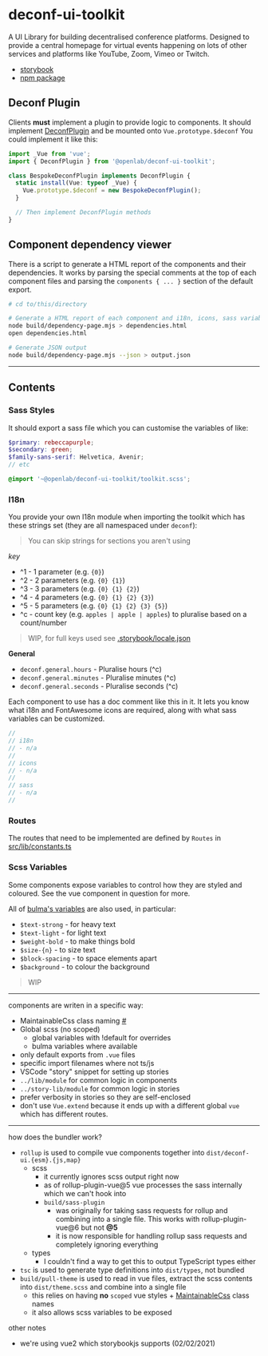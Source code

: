 # deconf-ui-toolkit

A UI Library for building decentralised conference platforms.
Designed to provide a central homepage for virtual events happening on lots of other services and platforms
like YouTube, Zoom, Vimeo or Twitch.

- [storybook](https://deconf.openlab.dev)
- [npm package](https://www.npmjs.com/@openlab/deconf-ui-toolkit)

## Deconf Plugin

Clients **must** implement a plugin to provide logic to components.
It should implement [DeconfPlugin](./src/lib/deconf-plugin.ts)
and be mounted onto `Vue.prototype.$deconf`
You could implement it like this:

```ts
import _Vue from 'vue';
import { DeconfPlugin } from '@openlab/deconf-ui-toolkit';

class BespokeDeconfPlugin implements DeconfPlugin {
  static install(Vue: typeof _Vue) {
    Vue.prototype.$deconf = new BespokeDeconfPlugin();
  }

  // Then implement DeconfPlugin methods
}
```

## Component dependency viewer

There is a script to generate a HTML report of the components and their dependencies.
It works by parsing the special comments at the top of each component files
and parsing the `components { ... }` section of the default export.

```sh
# cd to/this/directory

# Generate a HTML report of each component and i18n, icons, sass variables and child components
node build/dependency-page.mjs > dependencies.html
open dependencies.html

# Generate JSON output
node build/dependency-page.mjs --json > output.json
```

---

## Contents

### Sass Styles

It should export a sass file which you can customise the variables of like:

```scss
$primary: rebeccapurple;
$secondary: green;
$family-sans-serif: Helvetica, Avenir;
// etc

@import '~@openlab/deconf-ui-toolkit/toolkit.scss';
```

### I18n

You provide your own I18n module when importing the toolkit which has these
strings set (they are all namespaced under `deconf`):

> You can skip strings for sections you aren't using

_key_

- ^1 - 1 parameter (e.g. `{0}`)
- ^2 - 2 parameters (e.g. `{0} {1}`)
- ^3 - 3 parameters (e.g. `{0} {1} {2}`)
- ^4 - 4 parameters (e.g. `{0} {1} {2} {3}`)
- ^5 - 5 parameters (e.g. `{0} {1} {2} {3} {5}`)
- ^c - count key (e.g. `apples | apple | apples`) to pluralise based on a count/number

> WIP, for full keys used see [.storybook/locale.json](./.storybook/locale.json)

**General**

- `deconf.general.hours` - Pluralise hours (^c)
- `deconf.general.minutes` - Pluralise minutes (^c)
- `deconf.general.seconds` - Pluralise seconds (^c)

Each component to use has a doc comment like this in it.
It lets you know what i18n and FontAwesome icons are required,
along with what sass variables can be customized.

```ts
//
// i18n
// - n/a
//
// icons
// - n/a
//
// sass
// - n/a
//
```

### Routes

The routes that need to be implemented are defined by `Routes` in
[src/lib/constants.ts](/src/lib/constants.ts)

### Scss Variables

Some components expose variables to control how they are styled and coloured.
See the vue component in question for more.

All of [bulma's variables](https://bulma.io/documentation/customize/variables/)
are also used, in particular:

- `$text-strong` - for heavy text
- `$text-light` - for light text
- `$weight-bold` - to make things bold
- `$size-{n}` - to size text
- `$block-spacing` - to space elements apart
- `$background` - to colour the background

> WIP

---

components are writen in a specific way:

- MaintainableCss class naming [#](https://maintainablecss.com)
- Global scss (no scoped)
  - global variables with !default for overrides
  - bulma variables where available
- only default exports from `.vue` files
- specific import filenames where not ts/js
- VSCode "story" snippet for setting up stories
- `../lib/module` for common logic in components
- `../story-lib/module` for common logic in stories
- prefer verbosity in stories so they are self-enclosed
- don't use `Vue.extend` because it ends up with a different global `vue`
  which has different routes.

---

how does the bundler work?

- `rollup` is used to compile vue components together into `dist/deconf-ui.{esm}.{js,map}`
  - scss
    - it currently ignores scss output right now
    - as of rollup-plugin-vue@5 vue processes the sass internally which we can't hook into
    - `build/sass-plugin`
      - was originally for taking sass requests for rollup
        and combining into a single file. This works with rollup-plugin-vue@6 but not **@5**
      - it is now responsible for handling rollup sass requests and completely ignoring everything
  - types
    - I couldn't find a way to get this to output TypeScript types either
- `tsc` is used to generate type definitions into `dist/types`, not bundled
- `build/pull-theme` is used to read in vue files, extract the scss contents into `dist/theme.scss`
  and combine into a single file
  - this relies on having **no** `scoped` vue styles + [MaintainableCss](https://maintainablecss.com) class names
  - it also allows scss variables to be exposed

other notes

- we're using vue2 which storybookjs supports (02/02/2021)
